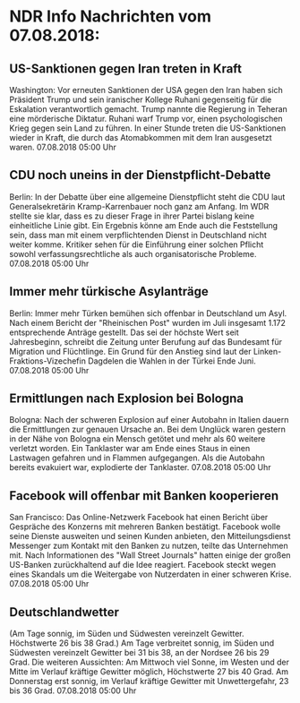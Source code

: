 # NDR Info Nachrichten vom 07.08.2018:


## US-Sanktionen gegen Iran treten in Kraft
Washington: Vor erneuten Sanktionen der USA gegen den Iran haben sich Präsident Trump und sein iranischer Kollege Ruhani gegenseitig für die Eskalation verantwortlich gemacht. Trump nannte die Regierung in Teheran eine mörderische Diktatur. Ruhani warf Trump vor, einen psychologischen Krieg gegen sein Land zu führen. In einer Stunde treten die US-Sanktionen wieder in Kraft, die durch das Atomabkommen mit dem Iran ausgesetzt waren. 07.08.2018 05:00 Uhr 

## CDU noch uneins in der Dienstpflicht-Debatte
Berlin: In der Debatte über eine allgemeine Dienstpflicht steht die CDU laut Generalsekretärin Kramp-Karrenbauer noch ganz am Anfang. Im WDR stellte sie klar, dass es zu dieser Frage in ihrer Partei bislang keine einheitliche Linie gibt. Ein Ergebnis könne am Ende auch die Feststellung sein, dass man mit einem verpflichtenden Dienst in Deutschland nicht weiter komme. Kritiker sehen für die Einführung einer solchen Pflicht sowohl verfassungsrechtliche als auch organisatorische Probleme. 07.08.2018 05:00 Uhr 

## Immer mehr türkische Asylanträge
Berlin: Immer mehr Türken bemühen sich offenbar in Deutschland um Asyl. Nach einem Bericht der "Rheinischen Post" wurden im Juli insgesamt 1.172 entsprechende Anträge gestellt. Das sei der höchste Wert seit Jahresbeginn, schreibt die Zeitung unter Berufung auf das Bundesamt für Migration und Flüchtlinge. Ein Grund für den Anstieg sind laut der Linken-Fraktions-Vizechefin Dagdelen die Wahlen in der Türkei Ende Juni. 07.08.2018 05:00 Uhr 

## Ermittlungen nach Explosion bei Bologna
Bologna: Nach der schweren Explosion auf einer Autobahn in Italien dauern die Ermittlungen zur genauen Ursache an. Bei dem Unglück waren gestern in der Nähe von Bologna ein Mensch getötet und mehr als 60 weitere verletzt worden. Ein Tanklaster war am Ende eines Staus in einen Lastwagen gefahren und in Flammen aufgegangen. Als die Autobahn bereits evakuiert war, explodierte der Tanklaster. 07.08.2018 05:00 Uhr 

## Facebook will offenbar mit Banken kooperieren
San Francisco: Das Online-Netzwerk Facebook hat einen Bericht über Gespräche des Konzerns mit mehreren Banken bestätigt. Facebook wolle seine Dienste ausweiten und seinen Kunden anbieten, den Mitteilungsdienst Messenger zum Kontakt mit den Banken zu nutzen, teilte das Unternehmen mit. Nach Informationen des "Wall Street Journals" hatten einige der großen US-Banken zurückhaltend auf die Idee reagiert. Facebook steckt wegen eines Skandals um die Weitergabe von Nutzerdaten in einer schweren Krise. 07.08.2018 05:00 Uhr 

## Deutschlandwetter
(Am Tage sonnig, im Süden und Südwesten vereinzelt Gewitter. Höchstwerte 26 bis 38 Grad.) Am Tage verbreitet sonnig, im Süden und Südwesten vereinzelt Gewitter bei 31 bis 38, an der Nordsee 26 bis 29 Grad. Die weiteren Aussichten: Am Mittwoch viel Sonne, im Westen und der Mitte im Verlauf kräftige Gewitter möglich, Höchstwerte 27 bis 40 Grad. Am Donnerstag erst sonnig, im Verlauf kräftige Gewitter mit Unwettergefahr, 23 bis 36 Grad. 07.08.2018 05:00 Uhr 
